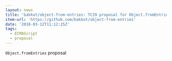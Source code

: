 ```yaml
---
layout: news
title: 'bakkot/object-from-entries: TC39 proposal for Object.fromEntries'
item-url: 'https://github.com/bakkot/object-from-entries'
date: '2018-03-12T11:12:25Z'
tags:
  - ECMAScript
  - proposal
---
```

`Object.fromEntries` proposal
